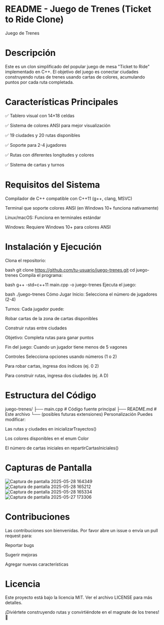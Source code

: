# README - Juego de Trenes (Ticket to Ride Clone)
Juego de Trenes <!-- Puedes reemplazar esto con una imagen real de tu juego -->

# Descripción
Este es un clon simplificado del popular juego de mesa "Ticket to Ride" implementado en C++. El objetivo del juego es conectar ciudades construyendo rutas de trenes usando cartas de colores, acumulando puntos por cada ruta completada.

# Características Principales
✅ Tablero visual con 14×18 celdas

✅ Sistema de colores ANSI para mejor visualización

✅ 19 ciudades y 20 rutas disponibles

✅ Soporte para 2-4 jugadores

✅ Rutas con diferentes longitudes y colores

✅ Sistema de cartas y turnos

# Requisitos del Sistema
Compilador de C++ compatible con C++11 (g++, clang, MSVC)

Terminal que soporte colores ANSI (en Windows 10+ funciona nativamente)

Linux/macOS: Funciona en terminales estándar

Windows: Requiere Windows 10+ para colores ANSI

# Instalación y Ejecución
Clona el repositorio:

bash
git clone https://github.com/tu-usuario/juego-trenes.git
cd juego-trenes
Compila el programa:

bash
g++ -std=c++11 main.cpp -o juego-trenes
Ejecuta el juego:

bash
./juego-trenes
Cómo Jugar
Inicio: Selecciona el número de jugadores (2-4)

Turnos: Cada jugador puede:

Robar cartas de la zona de cartas disponibles

Construir rutas entre ciudades

Objetivo: Completa rutas para ganar puntos

Fin del juego: Cuando un jugador tiene menos de 5 vagones

Controles
Selecciona opciones usando números (1 o 2)

Para robar cartas, ingresa dos índices (ej. 0 2)

Para construir rutas, ingresa dos ciudades (ej. A D)

# Estructura del Código
juego-trenes/
├── main.cpp          # Código fuente principal
├── README.md         # Este archivo
└── (posibles futuras extensiones)
Personalización
Puedes modificar:

Las rutas y ciudades en inicializarTrayectos()

Los colores disponibles en el enum Color

El número de cartas iniciales en repartirCartasIniciales()

# Capturas de Pantalla
![Captura de pantalla 2025-05-28 164349](https://github.com/user-attachments/assets/6a7697ec-d70b-4c36-8049-faac95f57759)
![Captura de pantalla 2025-05-28 165212](https://github.com/user-attachments/assets/28a0633c-207d-4f6b-91c7-787b7de696fe)
![Captura de pantalla 2025-05-28 165334](https://github.com/user-attachments/assets/fe5f329a-922a-472d-a1b8-0cf68395569d)
![Captura de pantalla 2025-05-27 173306](https://github.com/user-attachments/assets/5b7cad92-8bd5-4b31-a6f2-36893a66747b)


# Contribuciones
Las contribuciones son bienvenidas. Por favor abre un issue o envía un pull request para:

Reportar bugs

Sugerir mejoras

Agregar nuevas características

# Licencia
Este proyecto está bajo la licencia MIT. Ver el archivo LICENSE para más detalles.

¡Diviértete construyendo rutas y convirtiéndote en el magnate de los trenes! 🚂
